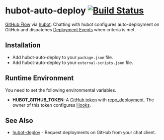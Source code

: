 # hubot-auto-deploy [![Build Status](https://travis-ci.org/atmos/hubot-auto-deploy.png?branch=master)](https://travis-ci.org/atmos/hubot-auto-deploy)

[GitHub Flow][1] via [hubot][3]. Chatting with hubot configures auto-deployment on GitHub and dispatches [Deployment Events][4] when criteria is met.

## Installation

* Add hubot-auto-deploy to your `package.json` file.
* Add hubot-auto-deploy to your `external-scripts.json` file.

## Runtime Environment

You need to set the following environmental variables.

* **HUBOT\_GITHUB\_TOKEN**: A [GitHub token](https://github.com/settings/applications#personal-access-tokens) with [repo\_deployment](https://developer.github.com/v3/oauth/#scopes). The owner of this token configures [Hooks][2].

## See Also

* [hubot-deploy](https://github.com/atmos/hubot-deploy) - Request deployments on GitHub from your chat client.

[1]: https://guides.github.com/overviews/flow/
[2]: https://developer.github.com/v3/repos/hooks/
[3]: https://hubot.github.com
[4]: https://developer.github.com/v3/activity/events/types/#deploymentevent

